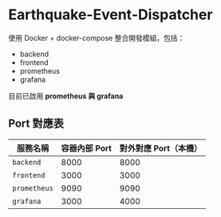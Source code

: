 # Earthquake-Event-Dispatcher

使用 Docker + docker-compose 整合開發模組，包括：

- backend
- frontend
- prometheus
- grafana

目前已啟用 **prometheus 與 grafana**

## Port 對應表

| 服務名稱       | 容器內部 Port | 對外對應 Port（本機） |
|----------------|----------------|------------------------|
| `backend`      | 8000           | 8000                   |
| `frontend`     | 3000           | 3000                   |
| `prometheus`   | 9090           | 9090                   |
| `grafana`      | 3000           | 4000                   |
